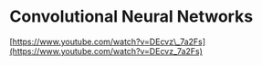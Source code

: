 # Convolutional Neural Networks

[https://www.youtube.com/watch?v=DEcvz\_7a2Fs](https://www.youtube.com/watch?v=DEcvz_7a2Fs)

